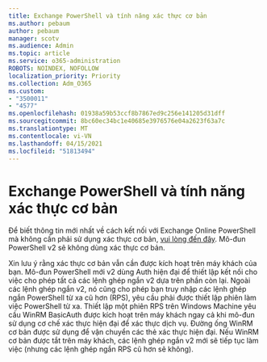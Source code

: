 ```yaml
---
title: Exchange PowerShell và tính năng xác thực cơ bản
ms.author: pebaum
author: pebaum
manager: scotv
ms.audience: Admin
ms.topic: article
ms.service: o365-administration
ROBOTS: NOINDEX, NOFOLLOW
localization_priority: Priority
ms.collection: Adm_O365
ms.custom:
- "3500011"
- "4577"
ms.openlocfilehash: 01938a59b53ccf8b7867ed9c256e141205d31dff
ms.sourcegitcommit: 8bc60ec34bc1e40685e3976576e04a2623f63a7c
ms.translationtype: MT
ms.contentlocale: vi-VN
ms.lasthandoff: 04/15/2021
ms.locfileid: "51813494"
---
```

# <a name="exchange-powershell-and-basic-authentication-deprecation"></a>Exchange PowerShell và tính năng xác thực cơ bản

Để biết thông tin mới nhất về cách kết nối với Exchange Online PowerShell mà không cần phải sử dụng xác thực cơ bản, [vui lòng đến đây](https://aka.ms/exops-docs). Mô-đun PowerShell v2 sẽ không dùng xác thực cơ bản.

Xin lưu ý rằng xác thực cơ bản vẫn cần được kích hoạt trên máy khách của bạn.
Mô-đun PowerShell mới v2 dùng Auth hiện đại để thiết lập kết nối cho việc cho phép tất cả các lệnh ghép ngắn v2 dựa trên phần còn lại. Ngoài các lệnh ghép ngắn v2, nó cũng cho phép bạn truy nhập các lệnh ghép ngắn PowerShell từ xa cũ hơn (RPS), yêu cầu phải được thiết lập phiên làm việc PowerShell từ xa. Thiết lập một phiên RPS trên Windows Machine yêu cầu WinRM BasicAuth được kích hoạt trên máy khách ngay cả khi mô-đun sử dụng cơ chế xác thực hiện đại để xác thực dịch vụ. Đường ống WinRM cơ bản được sử dụng để vận chuyển các thẻ xác thực hiện đại. Nếu WinRM cơ bản được tắt trên máy khách, các lệnh ghép ngắn v2 mới sẽ tiếp tục làm việc (nhưng các lệnh ghép ngắn RPS cũ hơn sẽ không).

